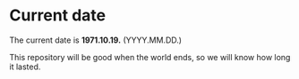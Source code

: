 # Current date

The current date is **1971.10.19.** (YYYY.MM.DD.)

This repository will be good when the world ends, so we will know how long it lasted.
